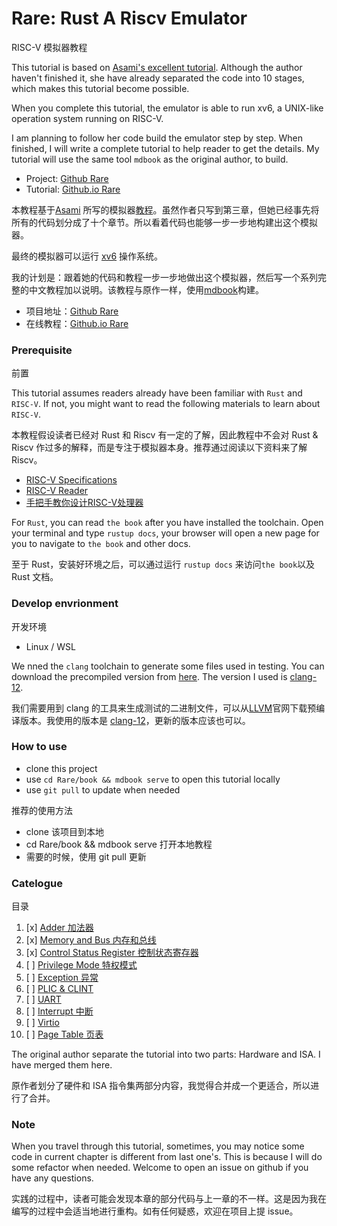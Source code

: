 # Rare: Rust A Riscv Emulator
RISC-V 模拟器教程

This tutorial is based on [Asami's excellent tutorial](https://book.rvemu.app). Although the author haven't finished it, she have already separated the code into 10 stages, which makes this tutorial become possible.

When you complete this tutorial, the emulator is able to run xv6, a UNIX-like operation system running on RISC-V.

I am planning to follow her code build the emulator step by step. When finished, I will write a complete tutorial to help reader to get the details. My tutorial will use the same tool `mdbook` as the original author, to build.

+ Project: [Github Rare](https://github.com/siriusdemon/Rare)
+ Tutorial: [Github.io Rare](https://siriusdemon.github.io/Rare/)

本教程基于[Asami](https://github.com/d0iasm) 所写的模拟器[教程](https://book.rvemu.app/)。虽然作者只写到第三章，但她已经事先将所有的代码划分成了十个章节。所以看着代码也能够一步一步地构建出这个模拟器。

最终的模拟器可以运行 [xv6](https://pdos.csail.mit.edu/6.828/2012/xv6.html) 操作系统。

我的计划是：跟着她的代码和教程一步一步地做出这个模拟器，然后写一个系列完整的中文教程加以说明。该教程与原作一样，使用[mdbook](https://github.com/rust-lang/mdBook)构建。

+ 项目地址：[Github Rare](https://github.com/siriusdemon/Rare)
+ 在线教程：[Github.io Rare](https://siriusdemon.github.io/Rare/)

### Prerequisite
前置

This tutorial assumes readers already have been familiar with `Rust` and `RISC-V`. If not, you might want to read the following materials to learn about `RISC-V`.

本教程假设读者已经对 Rust 和 Riscv 有一定的了解，因此教程中不会对 Rust & Riscv 作过多的解释，而是专注于模拟器本身。推荐通过阅读以下资料来了解 Riscv。

+ [RISC-V Specifications](https://riscv.org/technical/specifications/)
+ [RISC-V Reader](https://zh.webbooksnow.art/dl/16429281/d4417e)
+ [手把手教你设计RISC-V处理器](https://zh.webbooksnow.art/book/18067855/bd7a8a)

For `Rust`, you can read `the book` after you have installed the toolchain. Open your terminal and type `rustup docs`, your browser will open a new page for you to navigate to `the book` and other docs.

至于 Rust，安装好环境之后，可以通过运行 `rustup docs` 来访问`the book`以及 Rust 文档。


### Develop envrionment
开发环境

+ Linux / WSL

We nned the `clang` toolchain to generate some files used in testing. You can download the precompiled version from [here]((https://releases.llvm.org/)). The version I used is [clang-12](https://github.com/llvm/llvm-project/releases/tag/llvmorg-12.0.0).

我们需要用到 clang 的工具来生成测试的二进制文件，可以从[LLVM](https://releases.llvm.org/)官网下载预编译版本。我使用的版本是 [clang-12](https://github.com/llvm/llvm-project/releases/tag/llvmorg-12.0.0)，更新的版本应该也可以。


### How to use

+ clone this project
+ use `cd Rare/book && mdbook serve` to open this tutorial locally
+ use `git pull` to update when needed


推荐的使用方法
+ clone 该项目到本地
+ cd Rare/book && mdbook serve 打开本地教程
+ 需要的时候，使用 git pull 更新


### Catelogue
目录

1. [x] [Adder 加法器](./v1-CPU-Adder.md)
2. [x] [Memory and Bus 内存和总线](./v2-Memory-and-Bus.md)
3. [x] [Control Status Register 控制状态寄存器](./v3-CSR.md)
4. [ ] [Privilege Mode 特权模式](./v4-privilege-mode.md)
5. [ ] [Exception 异常](./v5-exceptions.md)
6. [ ] [PLIC & CLINT](./v6-plic-clint.md)
7. [ ] [UART](./v7-uart.md)
8. [ ] [Interrupt 中断](./v8-interrupts.md)
9. [ ] [Virtio](./v9-virtio.md)
10. [ ] [Page Table 页表](./v10-page-table.md)

The original author separate the tutorial into two parts: Hardware and ISA. I have merged them here. 

原作者划分了硬件和 ISA 指令集两部分内容，我觉得合并成一个更适合，所以进行了合并。

### Note

When you travel through this tutorial, sometimes, you may notice some code in current chapter is different from last one's. This is because I will do some refactor when needed. Welcome to open an issue on github if you have any questions.

实践的过程中，读者可能会发现本章的部分代码与上一章的不一样。这是因为我在编写的过程中会适当地进行重构。如有任何疑惑，欢迎在项目上提 issue。